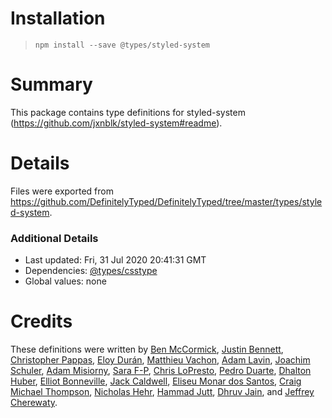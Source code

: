 # Installation
> `npm install --save @types/styled-system`

# Summary
This package contains type definitions for styled-system (https://github.com/jxnblk/styled-system#readme).

# Details
Files were exported from https://github.com/DefinitelyTyped/DefinitelyTyped/tree/master/types/styled-system.

### Additional Details
 * Last updated: Fri, 31 Jul 2020 20:41:31 GMT
 * Dependencies: [@types/csstype](https://npmjs.com/package/@types/csstype)
 * Global values: none

# Credits
These definitions were written by [Ben McCormick](https://github.com/phobon), [Justin Bennett](https://github.com/zephraph), [Christopher Pappas](https://github.com/damassi), [Eloy Durán](https://github.com/alloy), [Matthieu Vachon](https://github.com/maoueh), [Adam Lavin](https://github.com/lavoaster), [Joachim Schuler](https://github.com/jschuler), [Adam Misiorny](https://github.com/adam187), [Sara F-P](https://github.com/gretzky), [Chris LoPresto](https://github.com/chrislopresto), [Pedro Duarte](https://github.com/peduarte), [Dhalton Huber](https://github.com/Dhalton), [Elliot Bonneville](https://github.com/elliotbonneville), [Jack Caldwell](https://github.com/jackcaldwell), [Eliseu Monar dos Santos](https://github.com/eliseumds), [Craig Michael Thompson](https://github.com/craga89), [Nicholas Hehr](https://github.com/HipsterBrown), [Hammad Jutt](https://github.com/hammadj), [Dhruv Jain](https://github.com/maddhruv), and [Jeffrey Cherewaty](https://github.com/cherewaty).
